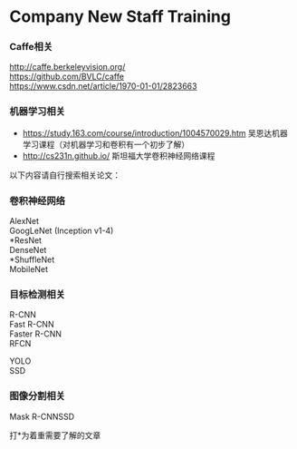 # Company New Staff Training

### Caffe相关
http://caffe.berkeleyvision.org/<br />
https://github.com/BVLC/caffe<br />
https://www.csdn.net/article/1970-01-01/2823663<br />

### 机器学习相关
* https://study.163.com/course/introduction/1004570029.htm    吴恩达机器学习课程（对机器学习和卷积有一个初步了解）<br />
* http://cs231n.github.io/      斯坦福大学卷积神经网络课程<br />

以下内容请自行搜索相关论文：<br />
### 卷积神经网络
AlexNet<br />
GoogLeNet (Inception v1-4)<br />
*ResNet<br />
DenseNet<br />
*ShuffleNet<br />
MobileNet<br />

### 目标检测相关
R-CNN<br />
Fast R-CNN<br />
Faster R-CNN<br />
RFCN<br />

YOLO<br />
SSD<br />

### 图像分割相关
Mask R-CNNSSD<br />


打*为着重需要了解的文章

